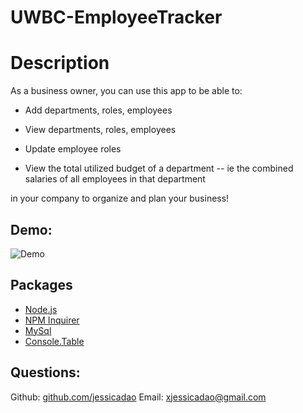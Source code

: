 # UWBC-EmployeeTracker

# Description
As a business owner, you can use this app to be able to:
  * Add departments, roles, employees

  * View departments, roles, employees

  * Update employee roles 

  * View the total utilized budget of a department -- ie the combined salaries of all employees in that department

in your company to organize and plan your business!

## Demo:
![Demo](https://media.giphy.com/media/LcuzG2LSDaYZzyL8fN/giphy.gif)

## Packages 
* [Node.js](https://nodejs.org/en/)
* [NPM Inquirer](https://www.npmjs.com/package/inquirer)
* [MySql](https://www.npmjs.com/package/mysql#joins-with-overlapping-column-names) 
* [Console.Table](https://www.npmjs.com/package/console.table) 


## Questions:
Github: [github.com/jessicadao](https://github.com/jessicadao)
Email: xjessicadao@gmail.com